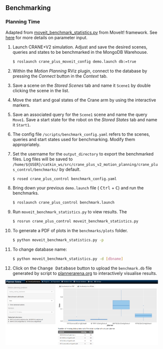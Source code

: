 ## Benchmarking 

### Planning Time

Adapted from [moveit_benchmark_statistics.py](https://github.com/ros-planning/moveit/blob/melodic-devel/moveit_ros/benchmarks/scripts/moveit_benchmark_statistics.py) from MoveIt! framework. See [here](http://docs.ros.org/kinetic/api/moveit_tutorials/html/doc/benchmarking/benchmarking_tutorial.html) for more details on parameter input.

1. Launch CRANE+V2 simulation. Adjust and save the desired scenes, queries and states to be benchmarked in the MongoDB Warehouse.

    ```bash 
    $ roslaunch crane_plus_moveit_config demo.launch db:=true
    ```

2. Within the *Motion Planning* RViz plugin, connect to the database by pressing the *Connect* button in the *Context* tab.

3. Save a scene on the *Stored Scenes* tab and name it `Scene1` by double clicking the scene in the list.

4. Move the start and goal states of the Crane arm by using the interactive markers.

5. Save an associated query for the `Scene1` scene and name the query `Move1`. Save a start state for the robot on the *Stored States* tab and name it `Start1`. 

6. The config file `/scripts/benchmark_config.yaml` refers to the scenes, queries and start states used for benchmarking. Modify them appropriately.

7. Set the username for the `output_directory` to export the benchmarked files. Log files will be saved to `/home/${USER}/catkin_ws/src/crane_plus_v2_motion_planning/crane_plus_control/benchmarks/` by default. 

    ```bash
    $ rosed crane_plus_control benchmark_config.yaml
    ```

8. Bring down your previous `demo.launch` file ( <kbd>Ctrl</kbd> + <kbd>C</kbd>) and run the benchmarks. 

    ```bash
    $ roslaunch crane_plus_control benchmark.launch 
    ```

9. Run `moveit_benchmark_statistics.py`  to view results. The

    ```bash
    $ rosrun crane_plus_control moveit_benchmark_statistics.py 
    ```

10. To generate a PDF of plots in the `benchmarks/plots` folder.

     ```bash
     $ python moveit_benchmark_statistics.py -p 
     ```

11. To change database name:

       ```bash
       $ python moveit_benchmark_statistics.py -d [dbname]
       ```

12. Click on the <kbd>Change Database</kbd> button to upload the `benchmark.db` file generated by script to [plannerarena.org](http://plannerarena.org/) to interactively visualise results. 

![](../imgs/plannerarena.png)



